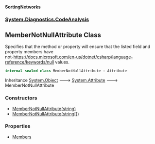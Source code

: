 #### [SortingNetworks](./index.md 'index')
### [System.Diagnostics.CodeAnalysis](./System-Diagnostics-CodeAnalysis.md 'System.Diagnostics.CodeAnalysis')
## MemberNotNullAttribute Class
Specifies that the method or property will ensure that the listed field and property members have  
not-https://docs.microsoft.com/en-us/dotnet/csharp/language-reference/keywords/null values.  
```csharp
internal sealed class MemberNotNullAttribute : Attribute
```
Inheritance [System.Object](https://docs.microsoft.com/en-us/dotnet/api/System.Object 'System.Object') &#129106; [System.Attribute](https://docs.microsoft.com/en-us/dotnet/api/System.Attribute 'System.Attribute') &#129106; MemberNotNullAttribute  
### Constructors
- [MemberNotNullAttribute(string)](./System-Diagnostics-CodeAnalysis-MemberNotNullAttribute-MemberNotNullAttribute(string).md 'System.Diagnostics.CodeAnalysis.MemberNotNullAttribute.MemberNotNullAttribute(string)')
- [MemberNotNullAttribute(string[])](./System-Diagnostics-CodeAnalysis-MemberNotNullAttribute-MemberNotNullAttribute(string--).md 'System.Diagnostics.CodeAnalysis.MemberNotNullAttribute.MemberNotNullAttribute(string[])')
### Properties
- [Members](./System-Diagnostics-CodeAnalysis-MemberNotNullAttribute-Members.md 'System.Diagnostics.CodeAnalysis.MemberNotNullAttribute.Members')
